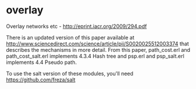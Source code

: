 overlay
=======

Overlay networks etc - http://eprint.iacr.org/2009/294.pdf

There is an updated version of this paper available at http://www.sciencedirect.com/science/article/pii/S0020025512003374 that describes the mechanisms in more detail. From this paper, path_cost.erl and path_cost_salt.erl implements 4.3.4 Hash tree and psp.erl and psp_salt.erl implements 4.4 Pseudo path.

To use the salt version of these modules, you'll need https://github.com/freza/salt 
